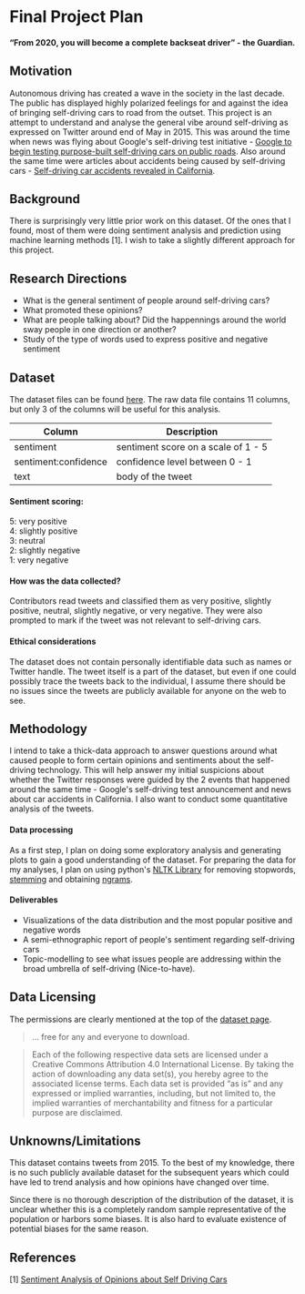 # Final Project Plan

#### “From 2020, you will become a complete backseat driver”  - the Guardian. 

## Motivation
Autonomous driving has created a wave in the society in the last decade. The public has displayed highly polarized feelings for and 
against the idea of bringing self-driving cars to road from the outset. This project is an attempt to understand and analyse the general vibe around self-driving 
as expressed on Twitter around end of May in 2015. This was around the time when news was flying about Google's self-driving test initiative - 
[Google to begin testing purpose-built self-driving cars on public roads](https://www.theguardian.com/technology/2015/may/15/google-testing-purpose-built-self-driving-cars-public-roads).
Also around the same time were articles about accidents being caused by self-driving cars - [Self-driving car accidents revealed in California](https://www.bbc.com/news/technology-32691887).

## Background
There is surprisingly very little prior work on this dataset. Of the ones that I found, most of them were doing sentiment analysis and prediction using machine learning methods [1]. I wish to take a slightly different approach for this project.

## Research Directions
- What is the general sentiment of people around self-driving cars?
- What promoted these opinions? 
- What are people talking about? Did the happennings around the world sway people in one direction or another? 
- Study of the type of words used to express positive and negative sentiment

## Dataset 
The dataset files can be found [here](https://www.figure-eight.com/data-for-everyone/).
The raw data file contains 11 columns, but only 3 of the columns will be useful for this analysis. 

| Column | Description |
|--------|-------------|
| sentiment | sentiment score on a scale of 1 - 5 |
| sentiment:confidence | confidence level between 0 - 1 |
| text | body of the tweet |

#### Sentiment scoring: 
  5: very positive <br />
  4: slightly positive <br />
  3: neutral <br />
  2: slightly negative <br />
  1: very negative <br />

#### How was the data collected?  
Contributors read tweets and classified them as very positive, slightly positive, neutral, slightly negative, or very negative. They were also prompted to mark if the tweet was not relevant to self-driving cars.

#### Ethical considerations
The dataset does not contain personally identifiable data such as names or Twitter handle. The tweet itself is a part of the dataset, but even if one could possibly trace the tweets back to the individual, I assume there should be no issues since the tweets are publicly available for anyone on the web to see. 

## Methodology
I intend to take a thick-data approach to answer questions around what caused people to form certain opinions and sentiments about the self-driving technology. This will help answer my initial suspicions about whether the Twitter responses were guided by the 2 events that happened around the same time - Google's self-driving test announcement and news about car accidents in California. I also want to conduct some quantitative analysis of the tweets. 
#### Data processing
As a first step, I plan on doing some exploratory analysis and generating plots to gain a good understanding of the dataset. For preparing the data for my analyses, I plan on using python's [NLTK Library](https://www.nltk.org/) for removing stopwords, [stemming](http://www.nltk.org/api/nltk.stem.html?highlight=lemmatizer) and obtaining [ngrams](https://www.nltk.org/api/nltk.html#nltk.util.ngrams). 
#### Deliverables
- Visualizations of the data distribution and the most popular positive and negative words
- A semi-ethnographic report of people's sentiment regarding self-driving cars
- Topic-modelling to see what issues people are addressing within the broad umbrella of self-driving (Nice-to-have). 


## Data Licensing 
The permissions are clearly mentioned at the top of the [dataset page](https://www.figure-eight.com/data-for-everyone/). 

>... free for any and everyone to download.

>Each of the following respective data sets are licensed under a Creative Commons Attribution 4.0 International License. By taking the action of downloading any data set(s), you hereby agree to the associated license terms.  Each data set is provided “as is” and any expressed or implied warranties, including, but not limited to, the implied warranties of merchantability and fitness for a particular purpose are disclaimed.

## Unknowns/Limitations
This dataset contains tweets from 2015. To the best of my knowledge, there is no such publicly available dataset for the subsequent 
years which could have led to trend analysis and how opinions have changed over time.  

Since there is no thorough description of the distribution of the dataset, it is unclear whether this is a completely 
random sample representative of the population or harbors some biases. It is also hard to evaluate existence of potential biases 
for the same reason. 

## References
[1] [Sentiment Analysis of Opinions about Self Driving Cars](http://www.scsug.org/wp-content/uploads/2016/11/Sentiment-Analysis-about-SelfDrivingCars_NKawitkar_SDeshpande_OSUMSBA.pdf)
